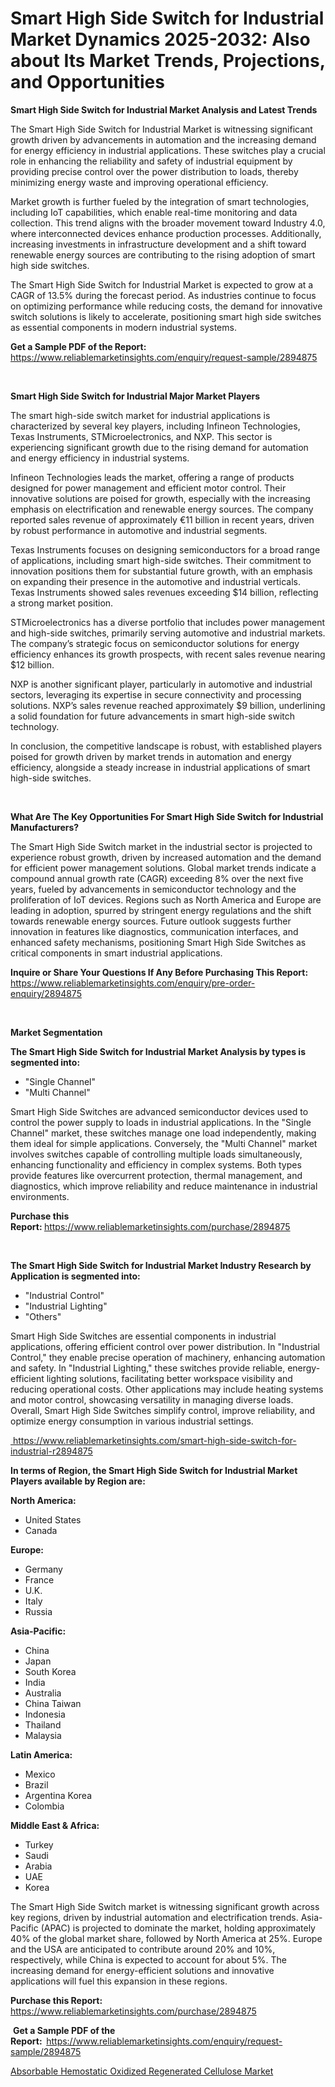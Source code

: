 <p><h1>Smart High Side Switch for Industrial Market Dynamics 2025-2032: Also about Its Market Trends, Projections, and Opportunities</h1></p><p><strong>Smart High Side Switch for Industrial Market Analysis and Latest Trends</strong></p>
<p><p>The Smart High Side Switch for Industrial Market is witnessing significant growth driven by advancements in automation and the increasing demand for energy efficiency in industrial applications. These switches play a crucial role in enhancing the reliability and safety of industrial equipment by providing precise control over the power distribution to loads, thereby minimizing energy waste and improving operational efficiency.</p><p>Market growth is further fueled by the integration of smart technologies, including IoT capabilities, which enable real-time monitoring and data collection. This trend aligns with the broader movement toward Industry 4.0, where interconnected devices enhance production processes. Additionally, increasing investments in infrastructure development and a shift toward renewable energy sources are contributing to the rising adoption of smart high side switches.</p><p>The Smart High Side Switch for Industrial Market is expected to grow at a CAGR of 13.5% during the forecast period. As industries continue to focus on optimizing performance while reducing costs, the demand for innovative switch solutions is likely to accelerate, positioning smart high side switches as essential components in modern industrial systems.</p></p>
<p><strong>Get a Sample PDF of the Report:&nbsp;</strong> <a href="https://www.reliablemarketinsights.com/enquiry/request-sample/2894875?utm_campaign=3443&utm_medium=2&utm_source=Github&utm_content=ia&utm_term=15032025&utm_id=smart-high-side-switch-for-industrial">https://www.reliablemarketinsights.com/enquiry/request-sample/2894875</a></p>
<p>&nbsp;</p>
<p><strong>Smart High Side Switch for Industrial Major Market Players</strong></p>
<p><p>The smart high-side switch market for industrial applications is characterized by several key players, including Infineon Technologies, Texas Instruments, STMicroelectronics, and NXP. This sector is experiencing significant growth due to the rising demand for automation and energy efficiency in industrial systems.</p><p>Infineon Technologies leads the market, offering a range of products designed for power management and efficient motor control. Their innovative solutions are poised for growth, especially with the increasing emphasis on electrification and renewable energy sources. The company reported sales revenue of approximately €11 billion in recent years, driven by robust performance in automotive and industrial segments.</p><p>Texas Instruments focuses on designing semiconductors for a broad range of applications, including smart high-side switches. Their commitment to innovation positions them for substantial future growth, with an emphasis on expanding their presence in the automotive and industrial verticals. Texas Instruments showed sales revenues exceeding $14 billion, reflecting a strong market position.</p><p>STMicroelectronics has a diverse portfolio that includes power management and high-side switches, primarily serving automotive and industrial markets. The company’s strategic focus on semiconductor solutions for energy efficiency enhances its growth prospects, with recent sales revenue nearing $12 billion.</p><p>NXP is another significant player, particularly in automotive and industrial sectors, leveraging its expertise in secure connectivity and processing solutions. NXP’s sales revenue reached approximately $9 billion, underlining a solid foundation for future advancements in smart high-side switch technology.</p><p>In conclusion, the competitive landscape is robust, with established players poised for growth driven by market trends in automation and energy efficiency, alongside a steady increase in industrial applications of smart high-side switches.</p></p>
<p>&nbsp;</p>
<p><strong>What Are The Key Opportunities For Smart High Side Switch for Industrial Manufacturers?</strong></p>
<p><p>The Smart High Side Switch market in the industrial sector is projected to experience robust growth, driven by increased automation and the demand for efficient power management solutions. Global market trends indicate a compound annual growth rate (CAGR) exceeding 8% over the next five years, fueled by advancements in semiconductor technology and the proliferation of IoT devices. Regions such as North America and Europe are leading in adoption, spurred by stringent energy regulations and the shift towards renewable energy sources. Future outlook suggests further innovation in features like diagnostics, communication interfaces, and enhanced safety mechanisms, positioning Smart High Side Switches as critical components in smart industrial applications.</p></p>
<p><strong>Inquire or Share Your Questions If Any Before Purchasing This Report:</strong> <a href="https://www.reliablemarketinsights.com/enquiry/pre-order-enquiry/2894875?utm_campaign=3443&utm_medium=2&utm_source=Github&utm_content=ia&utm_term=15032025&utm_id=smart-high-side-switch-for-industrial">https://www.reliablemarketinsights.com/enquiry/pre-order-enquiry/2894875</a></p>
<p>&nbsp;</p>
<p><strong>Market Segmentation</strong></p>
<p><strong>The Smart High Side Switch for Industrial Market Analysis by types is segmented into:</strong></p>
<p><ul><li>"Single Channel"</li><li>"Multi Channel"</li></ul></p>
<p><p>Smart High Side Switches are advanced semiconductor devices used to control the power supply to loads in industrial applications. In the "Single Channel" market, these switches manage one load independently, making them ideal for simple applications. Conversely, the "Multi Channel" market involves switches capable of controlling multiple loads simultaneously, enhancing functionality and efficiency in complex systems. Both types provide features like overcurrent protection, thermal management, and diagnostics, which improve reliability and reduce maintenance in industrial environments.</p></p>
<p><strong>Purchase this Report:&nbsp;</strong><a href="https://www.reliablemarketinsights.com/purchase/2894875?utm_campaign=3443&utm_medium=2&utm_source=Github&utm_content=ia&utm_term=15032025&utm_id=smart-high-side-switch-for-industrial">https://www.reliablemarketinsights.com/purchase/2894875</a></p>
<p>&nbsp;</p>
<p><strong>The Smart High Side Switch for Industrial Market Industry Research by Application is segmented into:</strong></p>
<p><ul><li>"Industrial Control"</li><li>"Industrial Lighting"</li><li>"Others"</li></ul></p>
<p><p>Smart High Side Switches are essential components in industrial applications, offering efficient control over power distribution. In "Industrial Control," they enable precise operation of machinery, enhancing automation and safety. In "Industrial Lighting," these switches provide reliable, energy-efficient lighting solutions, facilitating better workspace visibility and reducing operational costs. Other applications may include heating systems and motor control, showcasing versatility in managing diverse loads. Overall, Smart High Side Switches simplify control, improve reliability, and optimize energy consumption in various industrial settings.</p></p>
<p><a href="https://www.reliablemarketinsights.com/smart-high-side-switch-for-industrial-r2894875?utm_campaign=3443&utm_medium=2&utm_source=Github&utm_content=ia&utm_term=15032025&utm_id=smart-high-side-switch-for-industrial">&nbsp;https://www.reliablemarketinsights.com/smart-high-side-switch-for-industrial-r2894875</a></p>
<p><strong>In terms of Region, the Smart High Side Switch for Industrial Market Players available by Region are:</strong></p>
<p>
    <p> <strong> North America: </strong>
        <ul>
            <li>United States</li>
            <li>Canada</li>
        </ul>
        </p> 
    <p> <strong> Europe: </strong>
        <ul>
            <li>Germany</li>
            <li>France</li>
            <li>U.K.</li>
            <li>Italy</li>
            <li>Russia</li>
        </ul>
        </p> 
    <p> <strong> Asia-Pacific: </strong>
        <ul>
            <li>China</li>
            <li>Japan</li>
            <li>South Korea</li>
            <li>India</li>
            <li>Australia</li>
            <li>China Taiwan</li>
            <li>Indonesia</li>
            <li>Thailand</li>
            <li>Malaysia</li>
        </ul>
        </p> 
    <p> <strong> Latin America: </strong>
        <ul>
            <li>Mexico</li>
            <li>Brazil</li>
            <li>Argentina Korea</li>
            <li>Colombia</li>
        </ul>
        </p> 
    <p> <strong> Middle East & Africa: </strong>
        <ul>
            <li>Turkey</li>
            <li>Saudi</li>
            <li>Arabia</li>
            <li>UAE</li>
            <li>Korea</li>
        </ul>
    </p>
    </p>
<p><p>The Smart High Side Switch market is witnessing significant growth across key regions, driven by industrial automation and electrification trends. Asia-Pacific (APAC) is projected to dominate the market, holding approximately 40% of the global market share, followed by North America at 25%. Europe and the USA are anticipated to contribute around 20% and 10%, respectively, while China is expected to account for about 5%. The increasing demand for energy-efficient solutions and innovative applications will fuel this expansion in these regions.</p></p>
<p><strong>Purchase this Report: </strong><a href="https://www.reliablemarketinsights.com/purchase/2894875?utm_campaign=3443&utm_medium=2&utm_source=Github&utm_content=ia&utm_term=15032025&utm_id=smart-high-side-switch-for-industrial">https://www.reliablemarketinsights.com/purchase/2894875</a></p>
<p>&nbsp;<strong>Get a Sample PDF of the Report:&nbsp;&nbsp;</strong><a href="https://www.reliablemarketinsights.com/enquiry/request-sample/2894875?utm_campaign=3443&utm_medium=2&utm_source=Github&utm_content=ia&utm_term=15032025&utm_id=smart-high-side-switch-for-industrial">https://www.reliablemarketinsights.com/enquiry/request-sample/2894875</a></p>
<p><strong></strong></p>
<p><p><a href="https://github.com/eymermanda0p/Market-Research-Report-List-1/blob/main/absorbable-hemostatic-oxidized-regenerated-cellulose-market.md?utm_campaign=3443&utm_medium=2&utm_source=Github&utm_content=ia&utm_term=15032025&utm_id=smart-high-side-switch-for-industrial">Absorbable Hemostatic Oxidized Regenerated Cellulose Market</a></p></p>
